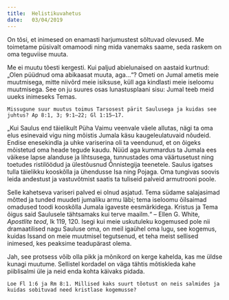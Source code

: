 ```yaml
---
title:  Helistikuvahetus
date:   03/04/2019
---
```


On tõsi, et inimesed on enamasti harjumustest sõltuvad olevused. Me toimetame püsivalt omamoodi ning mida vanemaks saame, seda raskem on oma teguviise muuta.

Me ei muutu tõesti kergesti. Kui paljud abielunaised on aastaid kurtnud: „Olen püüdnud oma abikaasat muuta, aga…“? Ometi on Jumal ametis meie muutmisega, mitte niivõrd meie isiksuse, küll aga kindlasti meie iseloomu muutmisega. See on ju suures osas lunastusplaani sisu: Jumal teeb meid uueks inimeseks Temas.

`Missugune suur muutus toimus Tarsosest pärit Saulusega ja kuidas see juhtus? Ap 8:1, 3; 9:1–22; Gl 1:15–17.`

„Kui Saulus end täielikult Püha Vaimu veenvale väele allutas, nägi ta oma elus esinevaid vigu ning mõistis Jumala käsu kaugeleulatuvaid nõudeid. Endise enesekindla ja uhke variserina oli ta veendunud, et on õigeks mõistetud oma heade tegude kaudu. Nüüd aga kummardus ta Jumala ees väikese lapse alanduse ja lihtsusega, tunnustades oma väärtusetust ning toetudes ristilöödud ja ülestõusnud Õnnistegija teenetele. Saulus igatses tulla täielikku kooskõlla ja ühendusse Isa ning Pojaga. Oma tungivas soovis leida andestust ja vastuvõtmist saatis ta tuliseid palveid armutrooni poole.

Selle kahetseva variseri palved ei olnud asjatud. Tema südame salajasimad mõtted ja tunded muudeti jumaliku armu läbi; tema iseloomu õilsaimad omadused toodi kooskõlla Jumala igaveste eesmärkidega. Kristus ja Tema õigus said Saulusele tähtsamaks kui terve maailm.“ – Ellen G. White, _Apostlite teod_, lk 119, 120.
Isegi kui meie uskutuleku kogemused pole nii dramaatilised nagu Sauluse oma, on meil igaühel oma lugu, see kogemus, kuidas Issand on meie muutmisel tegutsenud, et teha meist sellised inimesed, kes peaksime teadu­pärast olema.

Jah, see protsess võib olla pikk ja mõnikord on kerge kahelda, kas me üldse kunagi muutume. Sellistel kordadel on väga tähtis mõtiskleda kahe piiblisalmi üle ja neid enda kohta käivaks pidada.

`Loe Fl 1:6 ja Rm 8:1. Millised kaks suurt tõotust on neis salmides ja kuidas sobituvad need kristlase kogemusse?`
